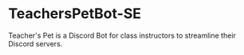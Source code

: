 # TeachersPetBot-SE
Teacher's Pet is a Discord Bot for class instructors to streamline their Discord servers.
